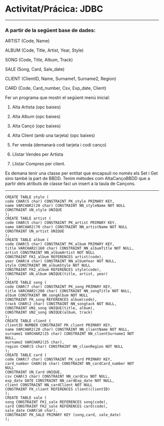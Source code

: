# Activitat/Prácica: JDBC

---
### A partir de la següent base de dades:


ARTIST (Code, Name) 

ALBUM (Code, Title, Artist, Year, Style) 

SONG (Code, Title, Album, Track) 

SALE (Song, Card, Sale_date) 

CLIENT (ClientID, Name, Surname1, Surname2, Region) 

CARD (Code, Card_number, Csv, Exp_date, Client)

Fer un programa que mostri el següent menú inicial:

1. Alta Artista (opc baixes)

2. Alta Album (opc baixes)

3. Alta Cançó (opc baixes)

4. Alta Client (amb una tarjeta) (opc baixes)

5. Fer venda (demanarà codi tarjeta i codi canço)

6. Llistar Vendes per Artista

7. Llistar Compres per client.

Es demana tenir una classe per entitat que encapsuli no només els Set i Get sino també la part de BBDD. Tenim mètodes com AltaCançoBBDD que a partir dels atributs de classe faci un insert a la taula de Cançons.

---
```
CREATE TABLE style (
code CHAR(5 char) CONSTRAINT PK_style PRIMARY KEY,
name VARCHAR2(20 char) CONSTRAINT NN_styleName NOT NULL
CONSTRAINT UN_style UNIQUE
);
CREATE TABLE artist (
code CHAR(5 char) CONSTRAINT PK_artist PRIMARY KEY,
name VARCHAR2(70 char) CONSTRAINT NN_artistName NOT NULL
CONSTRAINT UN_artist UNIQUE
);
CREATE TABLE album (
code CHAR(5 char) CONSTRAINT PK_album PRIMARY KEY,
title VARCHAR2(160 char) CONSTRAINT NN_albumTitle NOT NULL,
artist CONSTRAINT NN_albumArtist NOT NULL
CONSTRAINT FK1_album REFERENCES artist(code),
year CHAR(4 char) CONSTRAINT NN_albumYear NOT NULL,
style CONSTRAINT NN_albumStyle NOT NULL
CONSTRAINT FK2_album REFERENCES style(code),
CONSTRAINT UN_album UNIQUE(title, artist, year)
);
CREATE TABLE song (
code CHAR(7 char) CONSTRAINT PK_song PRIMARY KEY,
title VARCHAR2(200 char) CONSTRAINT NN_songTitle NOT NULL,
album CONSTRAINT NN_songAlbum NOT NULL
CONSTRAINT FK_song REFERENCES album(code),
track CHAR(2 char) CONSTRAINT NN_songtack NOT NULL,
CONSTRAINT UN1_song UNIQUE(title, album),
CONSTRAINT UN2_song UNIQUE(album, track)
);
CREATE TABLE client (
clientID NUMBER CONSTRAINT PK_client PRIMARY KEY,
name VARCHAR2(20 char) CONSTRAINT NN_clientName NOT NULL,
surname1 VARCHAR2(25 char) CONSTRAINT NN_clientSurname1 NOT
NULL,
surname2 VARCHAR2(25 char),
region CHAR(5 char) CONSTRAINT NN_clienRegion NOT NULL
);
CREATE TABLE card (
code CHAR(7 char) CONSTRAINT PK_card PRIMARY KEY,
card_number CHAR(16 char) CONSTRAINT NN_cardCard_number NOT
NULL
CONSTRAINT UN_Card UNIQUE,
csv CHAR(3 char) CONSTRAINT NN_cardCsv NOT NULL,
exp_date DATE CONSTRAINT NN_cardExp_date NOT NULL,
client CONSTRAINT NN_cardClient NOT NULL
CONSTRAINT FK_client REFERENCES client(clientID)
);
CREATE TABLE sale (
song CONSTRAINT FK1_sale REFERENCES song(code),
card CONSTRAINT FK2_sale REFERENCES card(code),
sale_date CHAR(10 char),
CONSTRAINT PK_SALE PRIMARY KEY (song,card, sale_date)
);
```